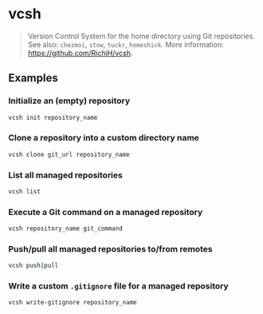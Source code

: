 # vcsh

> Version Control System for the home directory using Git repositories. See also: `chezmoi`, `stow`, `tuckr`, `homeshick`. More information: <https://github.com/RichiH/vcsh>.

## Examples

### Initialize an (empty) repository

```bash
vcsh init repository_name
```

### Clone a repository into a custom directory name

```bash
vcsh clone git_url repository_name
```

### List all managed repositories

```bash
vcsh list
```

### Execute a Git command on a managed repository

```bash
vcsh repository_name git_command
```

### Push/pull all managed repositories to/from remotes

```bash
vcsh push|pull
```

### Write a custom `.gitignore` file for a managed repository

```bash
vcsh write-gitignore repository_name
```
